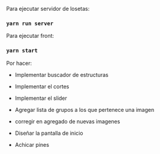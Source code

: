 Para ejecutar servidor de losetas:

### `yarn run server`

Para ejecutar front:

### `yarn start`

Por hacer:

- Implementar buscador de estructuras
- Implementar el cortes
- Implementar el slider
- Agregar lista de grupos a los que pertenece una imagen
- corregir en agregado de nuevas imagenes

- Diseñar la pantalla de inicio
- Achicar pines